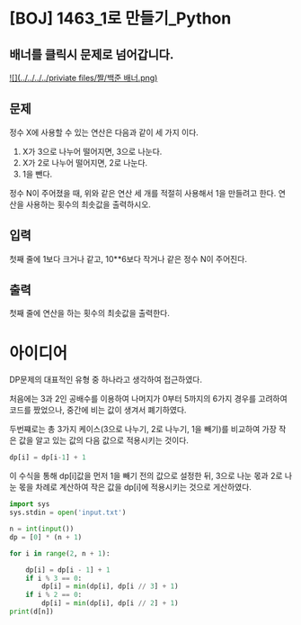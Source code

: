 # [BOJ] 1463_1로 만들기_Python

## 배너를 클릭시 문제로 넘어갑니다.

[![](../../../../priviate files/짤/백준 배너.png)](https://www.acmicpc.net/problem/1463)

## 문제

정수 X에 사용할 수 있는 연산은 다음과 같이 세 가지 이다.

1. X가 3으로 나누어 떨어지면, 3으로 나눈다.
2. X가 2로 나누어 떨어지면, 2로 나눈다.
3. 1을 뺀다.

정수 N이 주어졌을 때, 위와 같은 연산 세 개를 적절히 사용해서 1을 만들려고 한다. 연산을 사용하는 횟수의 최솟값을 출력하시오.

## 입력

첫째 줄에 1보다 크거나 같고, 10**6보다 작거나 같은 정수 N이 주어진다.

## 출력

첫째 줄에 연산을 하는 횟수의 최솟값을 출력한다.



# 아이디어

DP문제의 대표적인 유형 중 하나라고 생각하여 접근하였다.

처음에는 3과 2인 공배수를 이용하여 나머지가 0부터 5까지의 6가지 경우를 고려하여 코드를 짰었으나, 중간에 비는 값이 생겨서 폐기하였다. 

두번쨰로는 총 3가지 케이스(3으로 나누기, 2로 나누기, 1을 빼기)를 비교하여 가장 작은 값을 알고 있는 값의 다음 값으로 적용시키는 것이다.

```python
dp[i] = dp[i-1] + 1
```

이 수식을 통해 dp[i]값을 먼저 1을 빼기 전의 값으로 설정한 뒤, 3으로 나눈 몫과 2로 나눈 몫을 차례로 계산하여 작은 값을 dp[i]에 적용시키는 것으로 게산하였다.

```python
import sys
sys.stdin = open('input.txt')

n = int(input())
dp = [0] * (n + 1)	

for i in range(2, n + 1):

    dp[i] = dp[i - 1] + 1
    if i % 3 == 0:
        dp[i] = min(dp[i], dp[i // 3] + 1)	
    if i % 2 == 0:
        dp[i] = min(dp[i], dp[i // 2] + 1)
print(d[n])
```

